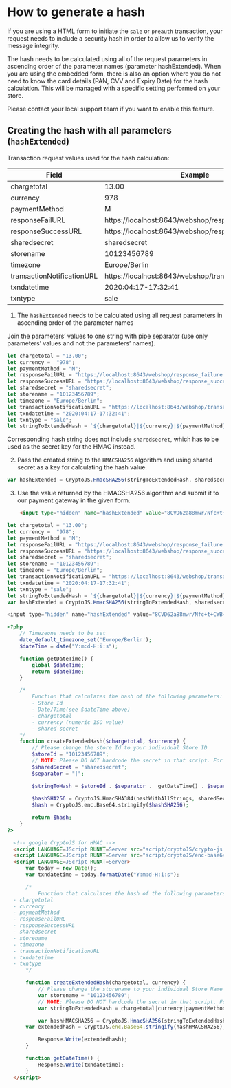 # How to generate a hash

If you are using a HTML form to initiate the `sale` or `preauth` transaction, your request needs to include a security hash in order to allow us to verify the message integrity.

The hash needs to be calculated using all of the request parameters in ascending order of the parameter names (parameter hashExtended). When you are using the embedded form, there is also an option where you do not need to know the card details (PAN, CVV and Expiry Date) for the hash calculation. This will be managed with a specific setting performed on your store. 

Please contact your local support team if you want to enable this feature.
<!-- WHO IS THE SUPPORT TEAM. -->

## Creating the hash with all parameters (`hashExtended`)

Transaction request values used for the hash calculation:

<!-- Add description -->

Field | Example
---------|----------
chargetotal | 13.00
currency | 978
paymentMethod | M
responseFailURL | https://localhost:8643/webshop/response_failure.jsp
responseSuccessURL | https://localhost:8643/webshop/response_success.jsp
sharedsecret | sharedsecret
storename | 10123456789
timezone | Europe/Berlin
transactionNotificationURL | https://localhost:8643/webshop/transactionNotification
txndatetime | 2020:04:17-17:32:41
txntype | sale
 
1. The `hashExtended` needs to be calculated using all request parameters in ascending order of the parameter names

Join the parameters’ values to one string with pipe separator (use only parameters’ values and not the parameters’ names).

```javascript
let chargetotal = "13.00";
let currency =	"978";
let paymentMethod =	"M";
let responseFailURL = "https://localhost:8643/webshop/response_failure.jsp";
let responseSuccessURL = "https://localhost:8643/webshop/response_success.jsp";
let sharedsecret = "sharedsecret";
let storename =	"10123456789";
let timezone = "Europe/Berlin";
let transactionNotificationURL = "https://localhost:8643/webshop/transactionNotification";
let txndatetime = "2020:04:17-17:32:41";
let txntype = "sale";
let stringToExtendedHash = `${chargetotal}|${currency}|${paymentMethod}|${responseFailURL}|${responseSuccessURL}|${storename}|${timezone}|${transactionNotificationURL}|${txndatetime}|${txntype}`;
```

Corresponding hash string does not include `sharedsecret`, which has to be used as the secret key for the HMAC instead.

2. Pass the created string to the `HMACSHA256` algorithm and using shared secret as a key for calculating the hash value.

```javascript
var hashExtended = CryptoJS.HmacSHA256(stringToExtendedHash, sharedsecret);
```

3. Use the value returned by the HMACSHA256 algorithm and submit it to our payment gateway in the given form.

```html
    <input type="hidden" name="hashExtended" value="8CVD62a88mwr/Nfc+t+CWB+XG0g5cqmSrN8JhFlQJVM="/>
```
<!--
type: tab
title: JavaScript
-->

```javascript
let chargetotal = "13.00";
let currency =	"978";
let paymentMethod =	"M";
let responseFailURL = "https://localhost:8643/webshop/response_failure.jsp";
let responseSuccessURL = "https://localhost:8643/webshop/response_success.jsp";
let sharedsecret = "sharedsecret";
let storename =	"10123456789";
let timezone = "Europe/Berlin";
let transactionNotificationURL = "https://localhost:8643/webshop/transactionNotification";
let txndatetime = "2020:04:17-17:32:41";
let txntype = "sale";
let stringToExtendedHash = `${chargetotal}|${currency}|${paymentMethod}|${responseFailURL}|${responseSuccessURL}|${storename}|${timezone}|${transactionNotificationURL}|${txndatetime}|${txntype}`;
var hashExtended = CryptoJS.HmacSHA256(stringToExtendedHash, sharedsecret);

<input type="hidden" name="hashExtended" value="8CVD62a88mwr/Nfc+t+CWB+XG0g5cqmSrN8JhFlQJVM="/>
```

<!--
type: tab
title: PHP
-->

```php
<?php
    // Timezeone needs to be set
    date_default_timezone_set('Europe/Berlin');
    $dateTime = date("Y:m:d-H:i:s");

    function getDateTime() {
        global $dateTime;
        return $dateTime;
    }

    /*
        Function that calculates the hash of the following parameters:
        - Store Id
        - Date/Time(see $dateTime above)
        - chargetotal
        - currency (numeric ISO value)
        - shared secret
    */
    function createExtendedHash($chargetotal, $currency) {
        // Please change the store Id to your individual Store ID
        $storeId = "10123456789";
        // NOTE: Please DO NOT hardcode the secret in that script. For example read it from a database.
        $sharedSecret = "sharedsecret";
        $separator = "|";
        
        $stringToHash = $storeId . $separator .  getDateTime() . $separator . $chargetotal . $separator . $currency;

        $hashSHA256 = CryptoJS.HmacSHA384(hashWithAllStrings, sharedSecret);
        $hash = CryptoJS.enc.Base64.stringify($hashSHA256);

        return $hash;
    }
?>
```

<!--
type: tab
title: ASP
-->

```html
  <!-- google CryptoJS for HMAC -->
  <script LANGUAGE=JScript RUNAT=Server src="script/cryptoJS/crypto-js.min.js"></script>
  <script LANGUAGE=JScript RUNAT=Server src="script/cryptoJS/enc-base64.min.js"></script>
  <script LANGUAGE=JScript RUNAT=Server>
      var today = new Date();
      var txndatetime = today.formatDate("Y:m:d-H:i:s");

      /*
          Function that calculates the hash of the following parameters:
  - chargetotal
  - currency
  - paymentMethod
  - responseFailURL
  - responseSuccessURL
  - sharedsecret
  - storename
  - timezone
  - transactionNotificationURL
  - txndatetime
  - txntype    
      */

      function createExtendedHash(chargetotal, currency) {
          // Please change the storename to your individual Store Name
          var storename = "10123456789";
          // NOTE: Please DO NOT hardcode the secret in that script. For example read it from a database.
          var stringToExtendedHash = chargetotal|currency|paymentMethod|responseFailURL|responseSuccessURL|storename|timezone|transactionNotificationURL|txndatetime|txntype;

          var hashHMACSHA256 = CryptoJS.HmacSHA256(stringToExtendedHash, sharedSecret);
      var extendedhash = CryptoJS.enc.Base64.stringify(hashHMACSHA256);

          Response.Write(extendedhash);
      }

      function getDateTime() {
          Response.Write(txndatetime);
      }
  </script>
```
<!-- type: tab-end -->